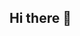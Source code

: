 ## Hi there 👋

<!--

**Here are some ideas to get you started:**

#### 🙋‍♀️ A team tuple is a team that can develop freely without time restrictions!
#### 🌈 The core code is not publicly available, but you can freely contribute to the team tuple's public library or api server used for bots!
#### 👩‍💻 You can check the reference of the API server and the API of the bot at docs.teamtuple.me (WIP)!
#### 🍿 Most of the members of the team tuple are students with midterm and final exams.

!-->



